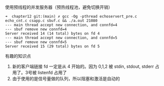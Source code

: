 使用预线程的并发服务器（预热线程池，避免切换开销）

```shell script
➜  chapter12 git:(main) ✗ gcc -Og -pthread echoservert_pre.c echo_cnt.c csapp.c sbuf.c && ./a.out 21080
--- main thread accept new connection, and connfd=4
--- sbuf remove new connfd=4
Server received 14 (14 total) bytes on fd 4
--- main thread accept new connection, and connfd=5
--- sbuf remove new connfd=5
Server received 15 (29 total) bytes on fd 5
```

有趣的知识点

1. 新的客户端链接 fd 一定是从 4 开始的。因为 0,1,2 被 stdin, stdout, stderr 占用了。3号被 listenfd 占用了
2. 由于使用的是信号量做的队列，所以阻塞和激活是自动的
